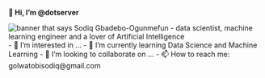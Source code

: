 **👋 Hi, I’m @dotserver**

<img src="https://raw.githubusercontent.com/dotserver/dotserver/master/gh-header-image-cropped.png" alt="banner that says Sodiq Gbadebo-Ogunmefun - data scientist, machine learning engineer and a lover of Artificial Intelligence ">
- 👀 I’m interested in ...
- 🌱 I’m currently learning Data Science and Machine Learning
- 💞️ I’m looking to collaborate on ...
- 📫 How to reach me: golwatobisodiq@gmail.com

<!---
dotserver/dotserver is a ✨ special ✨ repository because its `README.md` (this file) appears on your GitHub profile.
You can click the Preview link to take a look at your changes.
--->
